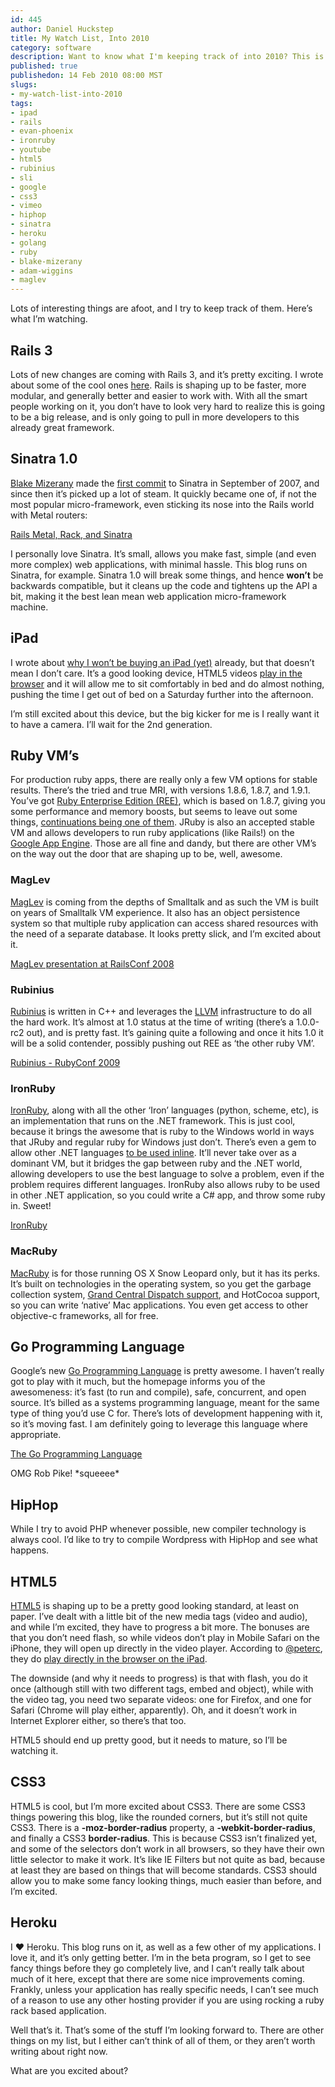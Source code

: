 ```yaml
--- 
id: 445
author: Daniel Huckstep
title: My Watch List, Into 2010
category: software
description: Want to know what I'm keeping track of into 2010? This is it.
published: true
publishedon: 14 Feb 2010 08:00 MST
slugs: 
- my-watch-list-into-2010
tags: 
- ipad
- rails
- evan-phoenix
- ironruby
- youtube
- html5
- rubinius
- sli
- google
- css3
- vimeo
- hiphop
- sinatra
- heroku
- golang
- ruby
- blake-mizerany
- adam-wiggins
- maglev
---
```

Lots of interesting things are afoot, and I try to keep track of them.
Here’s what I’m watching.

## Rails 3

Lots of new changes are coming with Rails 3, and it’s pretty exciting. I
wrote about some of the cool ones
[here](http://blog.darkhax.com/2010/02/06/rails-3-release-notes-what-does-it-mean-to-you).
Rails is shaping up to be faster, more modular, and generally better and
easier to work with. With all the smart people working on it, you don’t
have to look very hard to realize this is going to be a big release, and
is only going to pull in more developers to this already great
framework.

## Sinatra 1.0

[Blake Mizerany](http://github.com/bmizerany) made the [first
commit](http://github.com/sinatra/sinatra/commit/72be291da2bf7a5e2dacf8b9119a258d8db53c43)
to Sinatra in September of 2007, and since then it’s picked up a lot of
steam. It quickly became one of, if not the most popular
micro-framework, even sticking its nose into the Rails world with Metal
routers:

[Rails Metal, Rack, and
Sinatra](http://www.slideshare.net/adamwiggins/rails-metal-rack-and-sinatra)

I personally love Sinatra. It’s small, allows you make fast, simple (and
even more complex) web applications, with minimal hassle. This blog runs
on Sinatra, for example. Sinatra 1.0 will break some things, and hence
**won’t** be backwards compatible, but it cleans up the code and
tightens up the API a bit, making it the best lean mean web application
micro-framework machine.

## iPad

I wrote about [why I won’t be buying an iPad
(yet)](http://blog.darkhax.com/2010/02/01/why-i-won-t-be-buying-an-ipad-yet)
already, but that doesn’t mean I don’t care. It’s a good looking device,
HTML5 videos [play in the
browser](http://twitter.com/peterc/status/8928582766) and it will allow
me to sit comfortably in bed and do almost nothing, pushing the time I
get out of bed on a Saturday further into the afternoon.

I’m still excited about this device, but the big kicker for me is I
really want it to have a camera. I’ll wait for the 2nd generation.

## Ruby VM’s

For production ruby apps, there are really only a few VM options for
stable results. There’s the tried and true MRI, with versions 1.8.6,
1.8.7, and 1.9.1. You’ve got [Ruby Enterprise Edition
(REE)](http://www.rubyenterpriseedition.com/), which is based on 1.8.7,
giving you some performance and memory boosts, but seems to leave out
some things, [continuations being one of
them](http://twitter.com/lsegal/status/7293701988). JRuby is also an
accepted stable VM and allows developers to run ruby applications (like
Rails!) on the [Google App Engine](http://code.google.com/appengine/).
Those are all fine and dandy, but there are other VM’s on the way out
the door that are shaping up to be, well, awesome.

### MagLev

[MagLev](http://maglev.gemstone.com/) is coming from the depths of
Smalltalk and as such the VM is built on years of Smalltalk VM
experience. It also has an object persistence system so that multiple
ruby application can access shared resources with the need of a separate
database. It looks pretty slick, and I’m excited about it.

[MagLev presentation at RailsConf 2008](http://vimeo.com/1147409)

### Rubinius

[Rubinius](http://rubini.us/) is written in C++ and leverages the
[LLVM](http://llvm.org/) infrastructure to do all the hard work. It’s
almost at 1.0 status at the time of writing (there’s a 1.0.0-rc2 out),
and is pretty fast. It’s gaining quite a following and once it hits 1.0
it will be a solid contender, possibly pushing out REE as ‘the other
ruby VM’.

[Rubinius - RubyConf
2009](http://www.slideshare.net/evanphx/rubyconf-2009)

### IronRuby

[IronRuby](http://ironruby.net/), along with all the other ‘Iron’
languages (python, scheme, etc), is an implementation that runs on the
.NET framework. This is just cool, because it brings the awesome that is
ruby to the Windows world in ways that JRuby and regular ruby for
Windows just don’t. There’s even a gem to allow other .NET languages [to
be used inline](http://github.com/rvernagus/IronRubyInline). It’ll never
take over as a dominant VM, but it bridges the gap between ruby and the
.NET world, allowing developers to use the best language to solve a
problem, even if the problem requires different languages. IronRuby also
allows ruby to be used in other .NET application, so you could write a
C\# app, and throw some ruby in. Sweet!

[IronRuby](http://www.slideshare.net/BenHalluk/ironruby)

### MacRuby

[MacRuby](http://www.macruby.org/) is for those running OS X Snow
Leopard only, but it has its perks. It’s built on technologies in the
operating system, so you get the garbage collection system, [Grand
Central Dispatch
support](http://www.macruby.org/documentation/gcd.html), and HotCocoa
support, so you can write ‘native’ Mac applications. You even get access
to other objective-c frameworks, all for free.

## Go Programming Language

Google’s new [Go Programming Language](http://golang.org/) is pretty
awesome. I haven’t really got to play with it much, but the homepage
informs you of the awesomeness: it’s fast (to run and compile), safe,
concurrent, and open source. It’s billed as a systems programming
language, meant for the same type of thing you’d use C for. There’s lots
of development happening with it, so it’s moving fast. I am definitely
going to leverage this language where appropriate.

[The Go Programming
Language](http://www.youtube.com/watch?v=rKnDgT73v8s&feature=player_embedded)

OMG Rob Pike! \*squeeee\*

## HipHop

While I try to avoid PHP whenever possible, new compiler technology is
always cool. I’d like to try to compile Wordpress with HipHop and see
what happens.

## HTML5

[HTML5](http://www.w3.org/TR/html5/) is shaping up to be a pretty good
looking standard, at least on paper. I’ve dealt with a little bit of the
new media tags (video and audio), and while I’m excited, they have to
progress a bit more. The bonuses are that you don’t need flash, so while
videos don’t play in Mobile Safari on the iPhone, they will open up
directly in the video player. According to
[@peterc](http://twitter.com/peterc), they do [play directly in the
browser on the iPad](http://twitter.com/peterc/status/8928582766).

The downside (and why it needs to progress) is that with flash, you do
it once (although still with two different tags, embed and object),
while with the video tag, you need two separate videos: one for Firefox,
and one for Safari (Chrome will play either, apparently). Oh, and it
doesn’t work in Internet Explorer either, so there’s that too.

HTML5 should end up pretty good, but it needs to mature, so I’ll be
watching it.

## CSS3

HTML5 is cool, but I’m more excited about CSS3. There are some CSS3
things powering this blog, like the rounded corners, but it’s still not
quite CSS3. There is a **-moz-border-radius** property, a
**-webkit-border-radius**, and finally a CSS3 **border-radius**. This is
because CSS3 isn’t finalized yet, and some of the selectors don’t work
in all browsers, so they have their own little selector to make it work.
It’s like IE Filters but not quite as bad, because at least they are
based on things that will become standards. CSS3 should allow you to
make some fancy looking things, much easier than before, and I’m
excited.

## Heroku

I ♥ Heroku. This blog runs on it, as well as a few other of my
applications. I love it, and it’s only getting better. I’m in the beta
program, so I get to see fancy things before they go completely live,
and I can’t really talk about much of it here, except that there are
some nice improvements coming. Frankly, unless your application has
really specific needs, I can’t see much of a reason to use any other
hosting provider if you are using rocking a ruby rack based application.

Well that’s it. That’s some of the stuff I’m looking forward to. There
are other things on my list, but I either can’t think of all of them, or
they aren’t worth writing about right now.

What are you excited about?